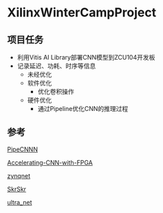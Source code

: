 # XilinxWinterCampProject
## 项目任务

- 利用Vitis AI Library部署CNN模型到ZCU104开发板
- 记录延迟、功耗、时序等信息
  - 未经优化
  - 软件优化
    - 优化卷积操作
  - 硬件优化
    - 通过Pipeline优化CNN的推理过程

## 参考

[PipeCNNN](https://github.com/doonny/PipeCNN)

[Accelerating-CNN-with-FPGA](https://github.com/WalkerLau/Accelerating-CNN-with-FPGA)

[zynqnet](https://github.com/dgschwend/zynqnet)

[SkrSkr](https://github.com/jiangwx/SkrSkr)

[ultra_net](https://github.com/heheda365/ultra_net)

